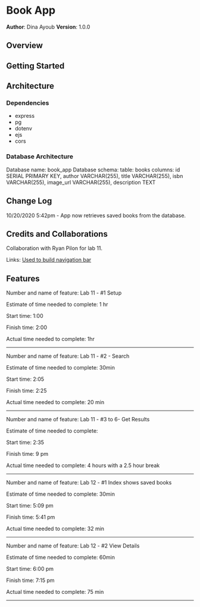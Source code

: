 # Book App

**Author**: Dina Ayoub
**Version**: 1.0.0 

## Overview
<!-- Provide a high level overview of what this application is and why you are building it, beyond the fact that it's an assignment for a Code 301 class. (i.e. What's your problem domain?) -->

## Getting Started
<!-- What are the steps that a user must take in order to build this app on their own machine and get it running? -->

## Architecture
<!-- Provide a detailed description of the application design. What technologies (languages, libraries, etc) you're using, and any other relevant design information. -->
### Dependencies
* express
* pg
* dotenv
* ejs
* cors


### Database Architecture
Database name: book_app
Database schema:
    table: books
    columns:
        id SERIAL PRIMARY KEY,
        author VARCHAR(255),
        title VARCHAR(255),
        isbn  VARCHAR(255),
        image_url  VARCHAR(255),
        description TEXT

## Change Log

10/20/2020 5:42pm - App now retrieves saved books from the database.
<!-- Use this area to document the iterative changes made to your application as each feature is successfully implemented. Use time stamps. Here's an examples:

01-01-2001 4:59pm - Application now has a fully-functional express server, with GET and POST routes for the book resource.
-->

## Credits and Collaborations

Collaboration with Ryan Pilon for lab 11. 
<!-- Give credit (and a link) to other people or resources that helped you build this application. -->

Links:
[Used to build navigation bar](https://www.w3schools.com/howto/howto_js_mobile_navbar.asp)

## Features

Number and name of feature: Lab 11 - #1 Setup

Estimate of time needed to complete: 1 hr

Start time: 1:00

Finish time: 2:00

Actual time needed to complete: 1hr

-----------------------------------------------------------------------------------------

Number and name of feature: Lab 11 - #2 - Search

Estimate of time needed to complete: 30min

Start time: 2:05

Finish time: 2:25

Actual time needed to complete: 20 min

-----------------------------------------------------------------------------------------

Number and name of feature: Lab 11 - #3 to 6- Get Results

Estimate of time needed to complete:

Start time: 2:35

Finish time: 9 pm

Actual time needed to complete: 4 hours with a 2.5 hour break

-----------------------------------------------------------------------------------------

Number and name of feature: Lab 12 - #1 Index shows saved books

Estimate of time needed to complete: 30min

Start time: 5:09 pm

Finish time: 5:41 pm

Actual time needed to complete: 32 min

-----------------------------------------------------------------------------------------

Number and name of feature: Lab 12 - #2 View Details

Estimate of time needed to complete: 60min

Start time: 6:00 pm

Finish time: 7:15 pm

Actual time needed to complete: 75 min

-----------------------------------------------------------------------------------------
